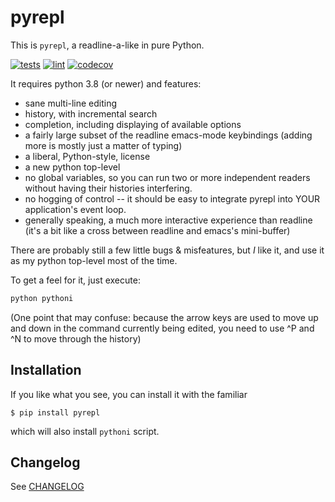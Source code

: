# pyrepl

This is `pyrepl`, a readline-a-like in pure Python.

[![tests](https://github.com/bretello/pyrepl/actions/workflows/tests.yml/badge.svg)](https://github.com/bretello/pyrepl/actions/workflows/tests.yml)
[![lint](https://github.com/bretello/pyrepl/actions/workflows/lint.yml/badge.svg)](https://github.com/bretello/pyrepl/actions/workflows/lint.yml)
[![codecov](https://codecov.io/gh/bretello/pyrepl/graph/badge.svg?token=93KG729XHR)](https://codecov.io/gh/bretello/pyrepl)

It requires python 3.8 (or newer) and features:

- sane multi-line editing
- history, with incremental search
- completion, including displaying of available options
- a fairly large subset of the readline emacs-mode keybindings
  (adding more is mostly just a matter of typing)
- a liberal, Python-style, license
- a new python top-level
- no global variables, so you can run two or more independent readers
  without having their histories interfering.
- no hogging of control -- it should be easy to integrate pyrepl into
  YOUR application's event loop.
- generally speaking, a much more interactive experience than readline
  (it's a bit like a cross between readline and emacs's mini-buffer)

There are probably still a few little bugs & misfeatures, but _I_ like
it, and use it as my python top-level most of the time.

To get a feel for it, just execute:

```bash
python pythoni
```

(One point that may confuse: because the arrow keys are used to move
up and down in the command currently being edited, you need to use ^P
and ^N to move through the history)

## Installation

If you like what you see, you can install it with the familiar

```console
$ pip install pyrepl
```

which will also install `pythoni` script.

## Changelog

See [CHANGELOG](/CHANGELOG)
